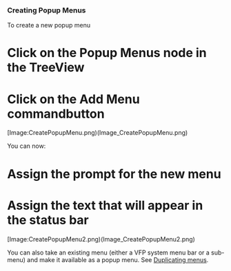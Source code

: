 ### Creating Popup Menus

To create a new popup menu
# Click on the **Popup Menus** node in the TreeView
# Click on the Add Menu commandbutton
[Image:CreatePopupMenu.png)(Image_CreatePopupMenu.png)

You can now:
# Assign the prompt for the new menu
# Assign the text that will appear in the status bar

[Image:CreatePopupMenu2.png)(Image_CreatePopupMenu2.png)

You can also take an existing menu (either a VFP system menu bar or a sub-menu) and make it available as a popup menu.  See [Duplicating menus](Thor-Duplicating-Menus).


